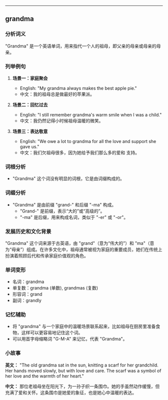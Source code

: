 
---------------
## grandma
### 分析词义
"Grandma" 是一个英语单词，用来指代一个人的祖母，即父亲的母亲或母亲的母亲。

### 列举例句
1. **场景一：家庭聚会**
   - English: "My grandma always makes the best apple pie."
   - 中文：我的祖母总是做最好的苹果派。

2. **场景二：回忆过去**
   - English: "I still remember grandma's warm smile when I was a child."
   - 中文：我仍然记得小时候祖母温暖的微笑。

3. **场景三：表达敬意**
   - English: "We owe a lot to grandma for all the love and support she gave us."
   - 中文：我们欠祖母很多，因为她给予我们那么多的爱和 支持。

### 词根分析
- "Grandma" 这个词没有明显的词根，它是由词缀构成的。

### 词缀分析
- "Grandma" 是由前缀 "grand-" 和后缀 "-ma" 构成。
  - "Grand-" 是前缀，表示“大的”或“高级的”。
  - "-ma" 是后缀，用来构成名词，类似于 "-er" 或 "-or"。

### 发展历史和文化背景
"Grandma" 这个词来源于古英语，由 "grand"（意为“伟大的”）和 "ma"（意为“母亲”）组成。在许多文化中，祖母通常被视为家庭的重要成员，她们在传统上扮演着照顾后代和传承家庭价值观的角色。

### 单词变形
- 名词：grandma
- 单复数：grandma (单数), grandmas (复数)
- 形容词：grand
- 副词：grandly

### 记忆辅助
- 将 "grandma" 与一个家庭中的温暖场景联系起来，比如祖母在厨房里准备食物，这样可以更容易地记住这个词。
- 可以用首字母缩略词 "G-M-A" 来记忆，代表 "Grandma"。

### 小故事
**英文：**
"The old grandma sat in the sun, knitting a scarf for her grandchild. Her hands moved slowly, but with love and care. The scarf was a symbol of her love and the warmth of her heart."

**中文：**
那位老祖母坐在阳光下，为一孙子织一条围巾。她的手虽然动作缓慢，但充满了爱和关怀。这条围巾是她爱的象征，也是她心中温暖的表达。

